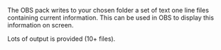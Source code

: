The OBS pack writes to your chosen folder a set of text one line files containing current information.  This can be used in OBS to display this information on screen.

Lots of output is provided (10+ files).